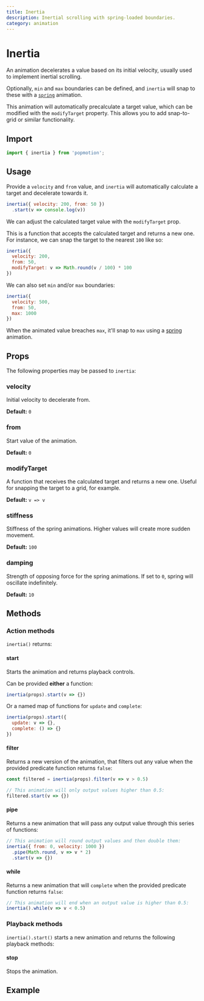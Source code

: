 ```yaml
---
title: Inertia
description: Inertial scrolling with spring-loaded boundaries.
category: animation
---
```


# Inertia

An animation decelerates a value based on its initial velocity, usually used to implement inertial scrolling.

Optionally, `min` and `max` boundaries can be defined, and `inertia` will snap to these with a [`spring`](/api/spring) animation.

This animation will automatically precalculate a target value, which can be modified with the `modifyTarget` property. This allows you to add snap-to-grid or similar functionality.

<TOC />

## Import

```javascript
import { inertia } from 'popmotion';
```

## Usage

Provide a `velocity` and `from` value, and `inertia` will automatically calculate a target and decelerate towards it.

```javascript
inertia({ velocity: 200, from: 50 })
  .start(v => console.log(v))
```

We can adjust the calculated target value with the `modifyTarget` prop.

This is a function that accepts the calculated target and returns a new one. For instance, we can snap the target to the nearest `100` like so:

```javascript
inertia({
  velocity: 200,
  from: 50,
  modifyTarget: v => Math.round(v / 100) * 100
})
```

We can also set `min` and/or `max` boundaries:

```javascript
inertia({
  velocity: 500,
  from: 50,
  max: 1000
})
```

When the animated value breaches `max`, it'll snap to `max` using a [spring](/api/spring) animation.

## Props

The following properties may be passed to `inertia`:

### velocity

Initial velocity to decelerate from.

**Default:** `0`

### from

Start value of the animation.

**Default:** `0`

### modifyTarget

A function that receives the calculated target and returns a new one. Useful for snapping the target to a grid, for example.

**Default:** `v => v`

### stiffness

Stiffness of the spring animations. Higher values will create more sudden movement.

**Default:** `100`

### damping

Strength of opposing force for the spring animations. If set to `0`, spring will oscillate indefinitely.

**Default:** `10`

## Methods

### Action methods

`inertia()` returns:

#### start

Starts the animation and returns playback controls.

Can be provided **either** a function:

```javascript
inertia(props).start(v => {})
```

Or a named map of functions for `update` and `complete`:

```javascript
inertia(props).start({
  update: v => {},
  complete: () => {}
})
```

#### filter

Returns a new version of the animation, that filters out any value when the provided predicate function returns `false`:

```javascript
const filtered = inertia(props).filter(v => v > 0.5)

// This animation will only output values higher than 0.5:
filtered.start(v => {})
```

#### pipe

Returns a new animation that will pass any output value through this series of functions:

```javascript
// This animation will round output values and then double them:
inertia({ from: 0, velocity: 1000 })
  .pipe(Math.round, v => v * 2)
  .start(v => {})
```

#### while

Returns a new animation that will `complete` when the provided predicate function returns `false`:

```javascript
// This animation will end when an output value is higher than 0.5:
inertia().while(v => v < 0.5)
```

### Playback methods

`inertia().start()` starts a new animation and returns the following playback methods:

#### stop

Stops the animation.

## Example

<CodePen id="Kyewbv" />
